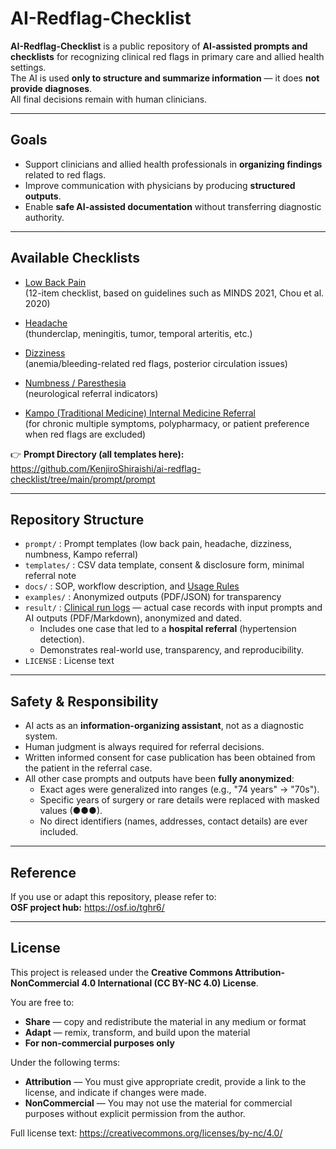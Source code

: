 # AI-Redflag-Checklist

**AI-Redflag-Checklist** is a public repository of **AI-assisted prompts and checklists** for recognizing clinical red flags in primary care and allied health settings.  
The AI is used **only to structure and summarize information** — it does **not provide diagnoses**.  
All final decisions remain with human clinicians.

---

## Goals
- Support clinicians and allied health professionals in **organizing findings** related to red flags.  
- Improve communication with physicians by producing **structured outputs**.  
- Enable **safe AI-assisted documentation** without transferring diagnostic authority.  

---

## Available Checklists
- [Low Back Pain](https://github.com/KenjiroShiraishi/ai-redflag-checklist/blob/main/prompt/prompt/pmpt_low_back_pain_ja.md)  
  (12-item checklist, based on guidelines such as MINDS 2021, Chou et al. 2020)

- [Headache](https://github.com/KenjiroShiraishi/ai-redflag-checklist/blob/main/prompt/prompt/prompt_headache.md)  
  (thunderclap, meningitis, tumor, temporal arteritis, etc.)

- [Dizziness](https://github.com/KenjiroShiraishi/ai-redflag-checklist/blob/main/prompt/prompt/prompt_dizziness.md)  
  (anemia/bleeding-related red flags, posterior circulation issues)

- [Numbness / Paresthesia](https://github.com/KenjiroShiraishi/ai-redflag-checklist/blob/main/prompt/prompt/prompt_numbness.md)  
  (neurological referral indicators)

- [Kampo (Traditional Medicine) Internal Medicine Referral](https://github.com/KenjiroShiraishi/ai-redflag-checklist/blob/main/prompt/prompt/prompt_kampo_referral.md)  
  (for chronic multiple symptoms, polypharmacy, or patient preference when red flags are excluded)

👉 **Prompt Directory (all templates here):**  
https://github.com/KenjiroShiraishi/ai-redflag-checklist/tree/main/prompt/prompt

---

## Repository Structure
- `prompt/` : Prompt templates (low back pain, headache, dizziness, numbness, Kampo referral)  
- `templates/` : CSV data template, consent & disclosure form, minimal referral note  
- `docs/` : SOP, workflow description, and [Usage Rules](docs/usage_rules.md)  
- `examples/` : Anonymized outputs (PDF/JSON) for transparency  
- `result/` : [Clinical run logs](https://github.com/KenjiroShiraishi/ai-redflag-checklist/tree/main/result) — actual case records with input prompts and AI outputs (PDF/Markdown), anonymized and dated.  
  - Includes one case that led to a **hospital referral** (hypertension detection).  
  - Demonstrates real-world use, transparency, and reproducibility.  
- `LICENSE` : License text  

---

## Safety & Responsibility
- AI acts as an **information-organizing assistant**, not as a diagnostic system.  
- Human judgment is always required for referral decisions.  
- Written informed consent for case publication has been obtained from the patient in the referral case.  
- All other case prompts and outputs have been **fully anonymized**:  
  - Exact ages were generalized into ranges (e.g., "74 years" → "70s").  
  - Specific years of surgery or rare details were replaced with masked values (●●●).  
  - No direct identifiers (names, addresses, contact details) are ever included.  

---

## Reference
If you use or adapt this repository, please refer to:  
**OSF project hub:** https://osf.io/tghr6/  

---

## License
This project is released under the **Creative Commons Attribution-NonCommercial 4.0 International (CC BY-NC 4.0) License**.

You are free to:
- **Share** — copy and redistribute the material in any medium or format  
- **Adapt** — remix, transform, and build upon the material  
- **For non-commercial purposes only**

Under the following terms:
- **Attribution** — You must give appropriate credit, provide a link to the license, and indicate if changes were made.  
- **NonCommercial** — You may not use the material for commercial purposes without explicit permission from the author.  

Full license text: https://creativecommons.org/licenses/by-nc/4.0/

